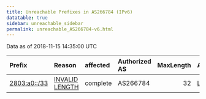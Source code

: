 ```yaml
---
title: Unreachable Prefixes in AS266784 (IPv6)
datatable: true
sidebar: unreachable_sidebar
permalink: unreachable_AS266784-v6.html
---
```


Data as of 2018-11-15 14:35:00 UTC


<div class="datatable-begin"></div>

| Prefix                                             | Reason                                                                                                  | affected   | Authorized AS   |   MaxLength | Anchor                                         |   unreachable /48s |
|:---------------------------------------------------|:--------------------------------------------------------------------------------------------------------|:-----------|:----------------|------------:|:-----------------------------------------------|-------------------:|
| [2803:a0::/33](https://stat.ripe.net/2803:a0::/33) | [INVALID LENGTH](https://rpki-validator.ripe.net/announcement-preview?asn=AS266784&prefix=2803:a0::/33) | complete   | AS266784        |          32 | [LACNIC](unreachable_LACNIC_RPKI_Root-v6.html) |              32768 |

<div class="datatable-end"></div>